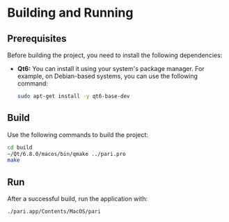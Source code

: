 # Building and Running

## Prerequisites

Before building the project, you need to install the following dependencies:

- **Qt6:** You can install it using your system's package manager. For example, on Debian-based systems, you can use the following command:

  ```bash
  sudo apt-get install -y qt6-base-dev
  ```

## Build

Use the following commands to build the project:

```bash
cd build
~/Qt/6.8.0/macos/bin/qmake ../pari.pro
make
```

## Run

After a successful build, run the application with:

```bash
./pari.app/Contents/MacOS/pari
```
